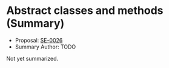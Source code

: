 # Abstract classes and methods (Summary)

* Proposal: [SE-0026](https://github.com/apple/swift-evolution/blob/main/proposals/0026-abstract-classes-and-methods.md)
* Summary Author: TODO

Not yet summarized.
